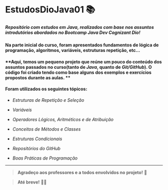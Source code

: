# EstudosDioJava01 :books:

##### Repositório com estudos em Java, realizados com base nos assuntos introdutórios abordados no Bootcamp Java Dev Cognizant Dio!

#### **Na parte inicial do curso, foram apresentados fundamentos de lógica de programação, algoritmos, variáveis, estruturas repetição, etc...**

#### **Aqui, temos um pequeno projeto que reúne um pouco do conteúdo dos assuntos passados no curso(tanto de _Java_, quanto de _Git/GitHub_).  O código foi criado tendo como base alguns dos exemplos e exercícios propostos durante as aulas. **

#### **Foram utilizados os seguintes tópicos:**

* _Estruturas de Repetição e Seleção_

* _Variáveis_

* _Operadores Lógicos, Aritméticos e de Atribuição_

* _Conceitos de Métodos e Classes_

* _Estruturas Condicionais_

* _Repositórios do GitHub_

* _Boas Práticas de Programação_

  

---

>  **Agradeço aos professores e a todos envolvidos no projeto!** :facepunch:

>  **Até breve!** :raising_hand_man:

